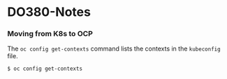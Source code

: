 # DO380-Notes

### Moving from K8s to OCP

The `oc config get-contexts` command lists the contexts in the `kubeconfig` file.
~~~
$ oc config get-contexts
~~~


